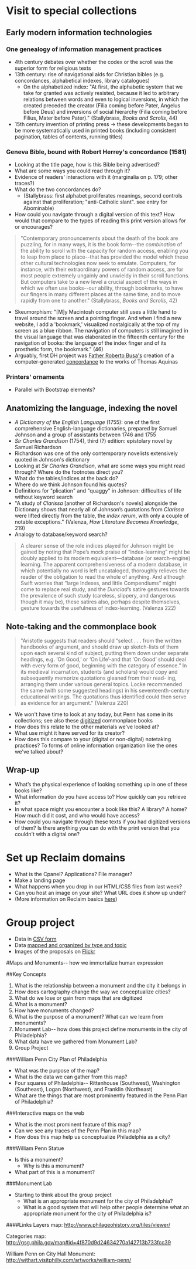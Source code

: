 # Visit to special collections

## Early modern information technologies

### One genealogy of information management practices

+ 4th century debates over whether the codex or the scroll was the superior form for religious texts
+ 13th century: rise of navigational aids for Christian bibles (e.g. concordances, alphabetical indexes, library catalogues)
  + On the alphabetized index: "At first, the alphabetic system that we take for granted was actively resisted, because it led to arbitrary relations between words and even to logical inversions, in which the created preceded the creator (Filia coming before Pater, Angelus before Deus) and inversions of social hierarchy (Filia coming before Filius, Mater before Pater)." (Stallybrass, *Books and Scrolls*, 44)
+ 15th century invention of printing press -> these developments began to be more systematically used in printed books (including consistent pagination, tables of contents, running titles)

### Geneva Bible, bound with Robert Herrey's concordance (1581)

+ Looking at the title page, how is this Bible being advertised?
+ What are some ways you could read through it?
+ Evidence of readers' interactions with it (marginalia on p. 179; other traces?)
+ What do the two concordances do?
  + (Stallybrass: first alphabet proliferates meanings, second controls against that proliferation; "anti-Catholic slant". see entry for Abominable)
+ How could you navigate through a digital version of this text? How would that compare to the types of reading this print version allows for or encourages?

> "Contemporary pronouncements about the death of the book are puzzling, for in many ways, it is the book form--the *combination* of the ability to scroll with the capacity for random access, enabling you to leap from place to place--that has provided the model which these other cultural technologies now seek to emulate. Computers, for instance, with their extraordinary powers of random access, are for most people extremely ungainly and unwieldy in their scroll functions. But computers take to a new level a crucial aspect of the ways in which we often use books--our ability, through bookmarks, to have our fingers in many different places at the same time, and to move rapidly from one to another." (Stallybrass, *Books and Scrolls*, 42)

+ Skeumorphism: "[M]y Macintosh computer still uses a little hand to travel around the screen and a pointing finger. And when I find a new website, I add a 'bookmark,' visualized nostalgically at the top of my screen as a blue ribbon. The navigation of computers is still imagined in the visual language that was elaborated in the fifteenth century for the navigation of books: the language of the index finger and of its prosthetic form, the bookmark." (46)
+ Arguably, first DH project was [Father Roberto Busa's](http://stephenramsay.us/2011/08/11/father-roberto-busa/) creation of a computer-generated [concordance](http://www.corpusthomisticum.org/it/index.age) to the works of Thomas Aquinas

### Printers' ornaments

+ Parallel with Bootstrap elements?

## Anatomizing the language, indexing the novel

+ *A Dictionary of the English Language* (1755): one of the first comprehensive English-language dictionaries, prepared by Samuel Johnson and a group of assistants between 1746 and 1755
+ *Sir Charles Grandison* (1754), third (?) edition: epistolary novel by Samuel Richardson
+ Richardson was one of the only contemporary novelists extensively quoted in Johnson's dictionary
+ Looking at *Sir Charles Grandison*, what are some ways you might read through? Where do the footnotes direct you?
+ What do the tables/indices at the back do?
+ Where do we think Johnson found his quotes?
+ Definitions for "plication" and "quaggy" in Johnson: difficulties of life without keyword search
+ "A study of *Clarissa* [another of Richardson's novels] alongside the Dictionary shows that nearly all of Johnson’s quotations from *Clarissa* were lifted directly from the table, the *index rerum*, with only a couple of notable exceptions." (Valenza, *How Literature Becomes Knowledge*, 219)
+ Analogy to database/keyword search?

> A clearer sense of the role indices played for Johnson might be gained by noting that Pope’s mock praise of “index-learning” might be doubly applied to its modern equivalent—database (or search-engine) learning. The apparent comprehensiveness of a modern database, in which potentially no word is left uncataloged, thoroughly relieves the reader of the obligation to read the whole of anything. And although Swift worries that “large Indexes, and little Compendiums” might come to replace real study, and the *Dunciad*’s satire gestures towards the prevalence of such study (careless, slippery, and dangerous though it may be), these satires also, perhaps despite themselves, gesture towards the usefulness of index-learning. (Valenza 222)

## Note-taking and the commonplace book

> "Aristotle suggests that readers should “select . . . from the written handbooks of argument, and should draw up sketch-lists of them upon each several kind of subject, putting them down under separate headings, e.g. ‘On Good,’ or ‘On Life’-and that ‘On Good’ should deal with every form of good, beginning with the category of essence.” In its medieval incarnation, students (and scholars) would copy and subsequently memorize quotations gleaned from their read- ing, arranging them under various general topics. Locke recommended the same (with some suggested headings) in his seventeenth-century educational writings. The quotations thus identified could then serve as evidence for an argument." (Valenza 220)

+ We won't have time to look at any today, but Penn has some in its collections; see also these [digitized](http://ocp.hul.harvard.edu/reading/commonplace.html) commonplace books
+ How does this relate to the other materials we've looked at?
+ What use might it have served for its creator?
+ How does this compare to your (digital or non-digital) notetaking practices? To forms of online information organization like the ones we've talked about?

## Wrap-up

+ What’s the physical experience of looking something up in one of these books like?
+ What information do you have access to? How quickly can you retrieve it?
+ In what space might you encounter a book like this? A library? A home? How much did it cost, and who would have access?
+ How could you navigate through these texts if you had digitized versions of them?
Is there anything you can do with the print version that you couldn't with a digital one?

# Set up Reclaim domains

+ What is the Cpanel? Applications? File manager?
+ Make a landing page
+ What happens when you drop in our HTML/CSS files from last week?
+ Can you host an image on your site? What URL does it show up under?
+ (More information on Reclaim basics [here](https://community.reclaimhosting.com/t/understanding-folder-structures-in-cpanel/295))

# Group project

+ Data in [CSV form](https://github.com/HCDigitalScholarship/Monument-Lab/blob/master/monument_lab_master.csv)
+ Data [mapped and organized by type and topic](http://www.monumentlab.com/research/)
+ Images of the proposals on [Flickr](https://www.flickr.com/photos/132387453@N08/albums/72157652636709478/with/17860011161/)

#Maps and Monuments-- how we immortalize human expression

##Key Concepts

1. What is the relationship between a monument and the city it belongs in
2. How does cartography change the way we conceptualize cities?
3. What do we lose or gain from maps that are digitized
4. What is a monument?
5. How have monuments changed?
6. What is the purpose of a monument? What can we learn from monuments?
7. Monument Lab-- how does this project define monuments in the city of Philadelphia?
8. What data have we gathered from Monument Lab?
9. Group Project

###William Penn City Plan of Philadelphia
+ What was the purpose of the map?
+ What is the data we can gather from this map?
+ Four squares of Philadelphia-- Rittenhouse (Southwest), Washington (Southeast), Logan (Northwest), and Franklin (Northeast)
+ What are the things that are most prominently featured in the Penn Plan of Philadelphia?

###Interactive maps on the web
+ What is the most prominent feature of this map?
+ Can we see any traces of the Penn Plan in this map?
+ How does this map help us conceptualize Philadelphia as a city?

###William Penn Statue
+ Is this a monument?
  + Why is this a monument?
+ What part of this is a monument?

###Monument Lab
+ Starting to think about the group project
    + What is an appropriate monument for the city of Philadelphia?
    + What is a good system that will help other people determine what an appropriate monument for the city of Philadelphia is?


####Links
Layers map: http://www.philageohistory.org/tiles/viewer/

Categories map: http://gsg.phila.gov/map#id=4f870d9d24634270a142713b733fcc39

William Penn on City Hall Monument: http://withart.visitphilly.com/artworks/william-penn/
